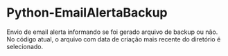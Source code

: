 # Python-EmailAlertaBackup
Envio de email alerta informando se foi gerado arquivo de backup ou não. 
No código atual, o arquivo com data de criação mais recente do diretório é selecionado.
